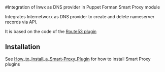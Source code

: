 #Integration of Inwx as DNS provider in Puppet Forman Smart Proxy module

Integrates Internetworx as DNS provider to create and delete nameserver records via API.

It is based on the code of the [Route53 plugin](https://github.com/theforeman/smart_proxy_dns_route53)

## Installation

See [How_to_Install_a_Smart-Proxy_Plugin](http://projects.theforeman.org/projects/foreman/wiki/How_to_Install_a_Smart-Proxy_Plugin)
for how to install Smart Proxy plugins


